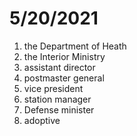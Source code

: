 # 5/20/2021

1. the Department of Heath
2. the Interior Ministry
3. assistant director
4. postmaster general
5. vice president
6. station manager
7. Defense minister
8. adoptive
